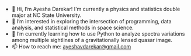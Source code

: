 - 👋 Hi, I’m Ayesha Darekar! I'm currently a physics and statistics double major at NC State University. 
- 👀 I’m interested in exploring the intersection of programming, data analysis, and statistical methods in space science. 
- 🌱 I’m currently learning how to use Python to analyze spectra variations among multiple sightlines of a gravitationally lensed quasar image.
- 📫 How to reach me: ayeshavdarekar@gmail.com

<!---
avdarekar/avdarekar is a ✨ special ✨ repository because its `README.md` (this file) appears on your GitHub profile.
You can click the Preview link to take a look at your changes.
--->
